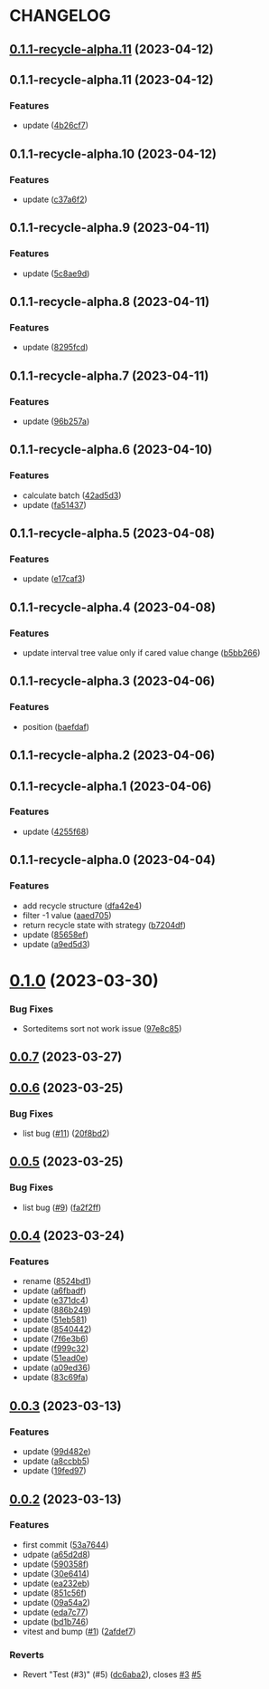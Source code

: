 # CHANGELOG

## [0.1.1-recycle-alpha.11](https://github.com/red-armor/infinite-list/compare/v0.1.0...v0.1.1-recycle-alpha.11) (2023-04-12)



## 0.1.1-recycle-alpha.11 (2023-04-12)


### Features

* update ([4b26cf7](https://github.com/red-armor/infinite-list/commit/4b26cf741c5acc5475428fd3162e6f1e026486fd))



## 0.1.1-recycle-alpha.10 (2023-04-12)


### Features

* update ([c37a6f2](https://github.com/red-armor/infinite-list/commit/c37a6f29b2b42b4e968f359f3f245b1d6c904e20))



## 0.1.1-recycle-alpha.9 (2023-04-11)


### Features

* update ([5c8ae9d](https://github.com/red-armor/infinite-list/commit/5c8ae9d413e7f4355f1c6ed541367f68222bcf55))



## 0.1.1-recycle-alpha.8 (2023-04-11)


### Features

* update ([8295fcd](https://github.com/red-armor/infinite-list/commit/8295fcda77197b964e341c437e7ffdd367c12867))



## 0.1.1-recycle-alpha.7 (2023-04-11)


### Features

* update ([96b257a](https://github.com/red-armor/infinite-list/commit/96b257a06a6fdf63cda3eac3210f008c653a7e2f))



## 0.1.1-recycle-alpha.6 (2023-04-10)


### Features

* calculate batch ([42ad5d3](https://github.com/red-armor/infinite-list/commit/42ad5d33b00835983026c7aac283f3fade8f54d6))
* update ([fa51437](https://github.com/red-armor/infinite-list/commit/fa514372bb172c7c111a91c3d490267923c7a55a))



## 0.1.1-recycle-alpha.5 (2023-04-08)


### Features

* update ([e17caf3](https://github.com/red-armor/infinite-list/commit/e17caf36ade7630e9eb5fd96ab669d486f146d61))



## 0.1.1-recycle-alpha.4 (2023-04-08)


### Features

* update interval tree value only if cared value change ([b5bb266](https://github.com/red-armor/infinite-list/commit/b5bb26645f98e2845de67227e9c017f792113582))



## 0.1.1-recycle-alpha.3 (2023-04-06)


### Features

* position ([baefdaf](https://github.com/red-armor/infinite-list/commit/baefdaf07701eecbb199bde56c8fda6375c015a4))



## 0.1.1-recycle-alpha.2 (2023-04-06)



## 0.1.1-recycle-alpha.1 (2023-04-06)


### Features

* update ([4255f68](https://github.com/red-armor/infinite-list/commit/4255f680c97dea3b758fdfd7a5d2d6a610fefa5a))



## 0.1.1-recycle-alpha.0 (2023-04-04)


### Features

* add recycle structure ([dfa42e4](https://github.com/red-armor/infinite-list/commit/dfa42e4b718dd1e59c2c6df5cc39bc888239131b))
* filter -1 value ([aaed705](https://github.com/red-armor/infinite-list/commit/aaed7059377f37794a9b93e1525f932dee332733))
* return recycle state with strategy ([b7204df](https://github.com/red-armor/infinite-list/commit/b7204dff7d466d70508f848a190a7428e318bc08))
* update ([85658ef](https://github.com/red-armor/infinite-list/commit/85658eff56896f461411cd380b44332d785028eb))
* update ([a9ed5d3](https://github.com/red-armor/infinite-list/commit/a9ed5d3430da31a054e106a7418b526c38605ba4))



# [0.1.0](https://github.com/red-armor/infinite-list/compare/v0.0.7...v0.1.0) (2023-03-30)


### Bug Fixes

* Sorteditems sort not work issue ([97e8c85](https://github.com/red-armor/infinite-list/commit/97e8c8563bc5574d44a3b8ac8d24235f84b52f3d))



## [0.0.7](https://github.com/red-armor/infinite-list/compare/v0.0.6...v0.0.7) (2023-03-27)



## [0.0.6](https://github.com/red-armor/infinite-list/compare/v0.0.5...v0.0.6) (2023-03-25)


### Bug Fixes

* list bug ([#11](https://github.com/red-armor/infinite-list/issues/11)) ([20f8bd2](https://github.com/red-armor/infinite-list/commit/20f8bd2e21b4d4bae029118f5c4f2110c3e06cc6))



## [0.0.5](https://github.com/red-armor/infinite-list/compare/v0.0.4...v0.0.5) (2023-03-25)


### Bug Fixes

* list bug ([#9](https://github.com/red-armor/infinite-list/issues/9)) ([fa2f2ff](https://github.com/red-armor/infinite-list/commit/fa2f2ff29627a9818bfc508c106797d8ed9ba3ea))



## [0.0.4](https://github.com/red-armor/infinite-list/compare/v0.0.3...v0.0.4) (2023-03-24)


### Features

* rename ([8524bd1](https://github.com/red-armor/infinite-list/commit/8524bd14e93f31f883f02037c46eee972f63c696))
* update ([a6fbadf](https://github.com/red-armor/infinite-list/commit/a6fbadfaa9c1221db0842cea14e75e6959b0164a))
* update ([e371dc4](https://github.com/red-armor/infinite-list/commit/e371dc4fd5f7dd8ed9b386d97b3b58920f1a47b7))
* update ([886b249](https://github.com/red-armor/infinite-list/commit/886b249855723010cebe35dcce69e013ba683a82))
* update ([51eb581](https://github.com/red-armor/infinite-list/commit/51eb581bfec1d2495107ebf7da3f80195b2db8ed))
* update ([8540442](https://github.com/red-armor/infinite-list/commit/8540442da7a8ea36104f4bdd5052fef878bf7fa3))
* update ([7f6e3b6](https://github.com/red-armor/infinite-list/commit/7f6e3b6027ea2301bdf51ca9720f7d5b5939f90f))
* update ([f999c32](https://github.com/red-armor/infinite-list/commit/f999c321a09b203c689ba03bce8115ebeb609b91))
* update ([51ead0e](https://github.com/red-armor/infinite-list/commit/51ead0eae55f8ce400b6b3046b6dfceb9dc19de9))
* update ([a09ed36](https://github.com/red-armor/infinite-list/commit/a09ed36f461aa958ac58a0387bf679c362339b0a))
* update ([83c69fa](https://github.com/red-armor/infinite-list/commit/83c69fadd27163b846d2dae47d99de7d24eaca3c))



## [0.0.3](https://github.com/red-armor/infinite-list/compare/v0.0.2...v0.0.3) (2023-03-13)


### Features

* update ([99d482e](https://github.com/red-armor/infinite-list/commit/99d482efa411a15c371562dff409ffe70bdf50cb))
* update ([a8ccbb5](https://github.com/red-armor/infinite-list/commit/a8ccbb5fa2a603c332398028db9e93080417c266))
* update ([19fed97](https://github.com/red-armor/infinite-list/commit/19fed9734d1aa6c5b54d90a49101b7aa2a925752))



## [0.0.2](https://github.com/red-armor/infinite-list/compare/53a76441ad01a4ad76ca38688cb80515ab8f12d9...v0.0.2) (2023-03-13)


### Features

* first commit ([53a7644](https://github.com/red-armor/infinite-list/commit/53a76441ad01a4ad76ca38688cb80515ab8f12d9))
* udpate ([a65d2d8](https://github.com/red-armor/infinite-list/commit/a65d2d884b69df53b5b682587838ae6d92982336))
* update ([590358f](https://github.com/red-armor/infinite-list/commit/590358f4a76dc02686e2cb5a6dbbeb03d089d8de))
* update ([30e6414](https://github.com/red-armor/infinite-list/commit/30e6414e452730ac4a261450f39c5bef33d32e64))
* update ([ea232eb](https://github.com/red-armor/infinite-list/commit/ea232ebd7e76112c8638e2ed939a8fee59acc62b))
* update ([851c56f](https://github.com/red-armor/infinite-list/commit/851c56f42207367d8890f67a7c5fa4a2c7d36113))
* update ([09a54a2](https://github.com/red-armor/infinite-list/commit/09a54a2a84b82029ba14dd445b36c1b823c9fed9))
* update ([eda7c77](https://github.com/red-armor/infinite-list/commit/eda7c77478e2a157d16e984b85fc87ceeb6d1276))
* update ([bd1b746](https://github.com/red-armor/infinite-list/commit/bd1b74655830d9f041855614a90c3f73a0f2d8ff))
* vitest and bump ([#1](https://github.com/red-armor/infinite-list/issues/1)) ([2afdef7](https://github.com/red-armor/infinite-list/commit/2afdef71c52e3e7e2d967e03aa5ddb264d5472fc))


### Reverts

* Revert "Test (#3)" (#5) ([dc6aba2](https://github.com/red-armor/infinite-list/commit/dc6aba28393aed37f6ee84b76e4acc505cd873a5)), closes [#3](https://github.com/red-armor/infinite-list/issues/3) [#5](https://github.com/red-armor/infinite-list/issues/5)



